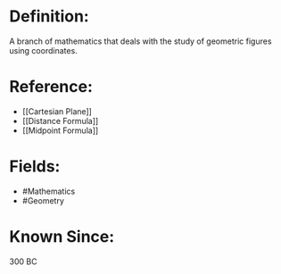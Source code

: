 

# Definition:
A branch of mathematics that deals with the study of geometric figures using coordinates.

# Reference:
- [[Cartesian Plane]]
- [[Distance Formula]]
- [[Midpoint Formula]]

# Fields: 
- #Mathematics
- #Geometry

# Known Since:
300 BC

